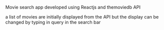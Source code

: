 Movie search app developed using Reactjs and themoviedb API

a list of movies are initially displayed from the API but the display can be changed by typing in query in the search bar
